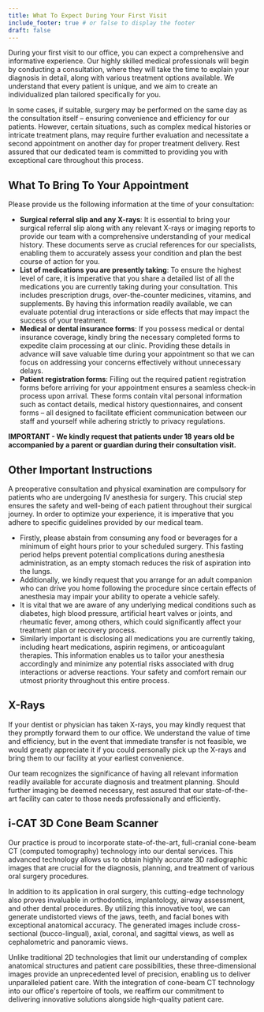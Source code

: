 ```yaml
---
title: What To Expect During Your First Visit
include_footer: true # or false to display the footer
draft: false
---
```


During your first visit to our office, you can expect a comprehensive and informative experience. Our highly skilled medical professionals will begin by conducting a consultation, where they will take the time to explain your diagnosis in detail, along with various treatment options available. We understand that every patient is unique, and we aim to create an individualized plan tailored specifically for you.

In some cases, if suitable, surgery may be performed on the same day as the consultation itself – ensuring convenience and efficiency for our patients. However, certain situations, such as complex medical histories or intricate treatment plans, may require further evaluation and necessitate a second appointment on another day for proper treatment delivery. Rest assured that our dedicated team is committed to providing you with exceptional care throughout this process.

## What To Bring To Your Appointment

Please provide us the following information at the time of your consultation:

- **Surgical referral slip and any X-rays**: It is essential to bring your surgical referral slip along with any relevant X-rays or imaging reports to provide our team with a comprehensive understanding of your medical history. These documents serve as crucial references for our specialists, enabling them to accurately assess your condition and plan the best course of action for you.
- **List of medications you are presently taking**: To ensure the highest level of care, it is imperative that you share a detailed list of all the medications you are currently taking during your consultation. This includes prescription drugs, over-the-counter medicines, vitamins, and supplements. By having this information readily available, we can evaluate potential drug interactions or side effects that may impact the success of your treatment.
- **Medical or dental insurance forms**: If you possess medical or dental insurance coverage, kindly bring the necessary completed forms to expedite claim processing at our clinic. Providing these details in advance will save valuable time during your appointment so that we can focus on addressing your concerns effectively without unnecessary delays.
- **Patient registration forms**: Filling out the required patient registration forms before arriving for your appointment ensures a seamless check-in process upon arrival. These forms contain vital personal information such as contact details, medical history questionnaires, and consent forms – all designed to facilitate efficient communication between our staff and yourself while adhering strictly to privacy regulations.

**IMPORTANT - We kindly request that patients under 18 years old be accompanied by a parent or guardian during their consultation visit.**

## Other Important Instructions

A preoperative consultation and physical examination are compulsory for patients who are undergoing IV anesthesia for surgery. This crucial step ensures the safety and well-being of each patient throughout their surgical journey. In order to optimize your experience, it is imperative that you adhere to specific guidelines provided by our medical team. 

- Firstly, please abstain from consuming any food or beverages for a minimum of eight hours prior to your scheduled surgery. This fasting period helps prevent potential complications during anesthesia administration, as an empty stomach reduces the risk of aspiration into the lungs. 
- Additionally, we kindly request that you arrange for an adult companion who can drive you home following the procedure since certain effects of anesthesia may impair your ability to operate a vehicle safely. 
- It is vital that we are aware of any underlying medical conditions such as diabetes, high blood pressure, artificial heart valves or joints, and rheumatic fever, among others, which could significantly affect your treatment plan or recovery process. 
- Similarly important is disclosing all medications you are currently taking, including heart medications, aspirin regimens, or anticoagulant therapies. This information enables us to tailor your anesthesia accordingly and minimize any potential risks associated with drug interactions or adverse reactions. Your safety and comfort remain our utmost priority throughout this entire process.

## X-Rays

If your dentist or physician has taken X-rays, you may kindly request that they promptly forward them to our office. We understand the value of time and efficiency, but in the event that immediate transfer is not feasible, we would greatly appreciate it if you could personally pick up the X-rays and bring them to our facility at your earliest convenience.

Our team recognizes the significance of having all relevant information readily available for accurate diagnosis and treatment planning. Should further imaging be deemed necessary, rest assured that our state-of-the-art facility can cater to those needs professionally and efficiently.

## i-CAT 3D Cone Beam Scanner

Our practice is proud to incorporate state-of-the-art, full-cranial cone-beam CT (computed tomography) technology into our dental services. This advanced technology allows us to obtain highly accurate 3D radiographic images that are crucial for the diagnosis, planning, and treatment of various oral surgery procedures.

In addition to its application in oral surgery, this cutting-edge technology also proves invaluable in orthodontics, implantology, airway assessment, and other dental procedures. By utilizing this innovative tool, we can generate undistorted views of the jaws, teeth, and facial bones with exceptional anatomical accuracy. The generated images include cross-sectional (bucco-lingual), axial, coronal, and sagittal views, as well as cephalometric and panoramic views.

Unlike traditional 2D technologies that limit our understanding of complex anatomical structures and patient care possibilities, these three-dimensional images provide an unprecedented level of precision, enabling us to deliver unparalleled patient care. With the integration of cone-beam CT technology into our office's repertoire of tools, we reaffirm our commitment to delivering innovative solutions alongside high-quality patient care.